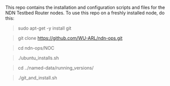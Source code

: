 
This repo contains the installation and configuration
scripts and files for the NDN Testbed Router nodes.
To use this repo on a freshly installed node, do this:

> sudo apt-get -y install git

> git clone https://github.com/WU-ARL/ndn-ops.git

> cd ndn-ops/NOC

> ./ubuntu_installs.sh

> cd ../named-data/running_versions/

> ./git_and_install.sh



